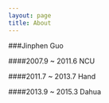 ```yaml
---
layout: page
title: About
---
```


###Jinphen Guo

####2007.9 ~ 2011.6 NCU

####2011.7 ~ 2013.7 Hand

####2013.9 ~ 2015.3 Dahua
